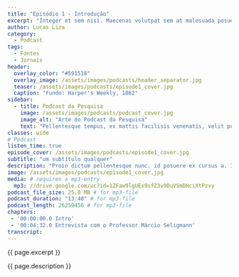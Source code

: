 ```yaml
---
title: "Episódio 1 - Introdução"
excerpt: "Integer et sem nisi. Maecenas volutpat sem at malesuada posuere. Vivamus a consequat odio, eu cursus velit. Nullam placerat nunc."
author: Lucas Liza
category:
  - Podcast
tags:
  - Fontes
  - Jornais
header:
  overlay_color: "#591518"
  overlay_image: /assets/images/podcasts/header_separator.jpg
  teaser: /assets/images/podcasts/episode1_cover.jpg
  caption: "Fundo: Harper's Weekly, 1862"
sidebar:
  - title: Podcast da Pesquisa
    image: /assets/images/podcasts/podcast_cover.jpg
    image_alt: "Arte do Podcast da Pesquisa"
    text: "Pellentesque tempus, ex mattis facilisis venenatis, velit purus pulvinar justo, at condimentum sem ipsum a velit. [Aliquam vulputate varius ex sed scelerisque.](/podcast/)"
classes: wide
# Podcast
listen_time: true
episode_cover: /assets/images/podcasts/episode1_cover.jpg
subtitle: "um subtítulo qualquer"
description: "Proin dictum pellentesque nunc, id posuere ex cursus a. In vestibulum tortor lectus, tincidunt ullamcorper metus euismod at. Fusce a metus tellus. Fusce tincidunt ornare ligula, vitae convallis augue gravida non. Sed sed varius purus. In imperdiet tortor ut consequat cursus. Aliquam mollis ante vel massa ornare, ut vulputate lorem ornare."
image: /assets/images/podcasts/episode1_cover.jpg
media: # requires a mp3-entry
  mp3: //drive.google.com/uc?id=1ZFaw9lgUEx9sfZ3v9DuVSmDHciXtPzvy
podcast_file_size: 25.0 MB # for mp3-file
podcast_duration: "13:40" # for mp3-file
podcast_length: 26259456 # for mp3-file
chapters:
 - '00:00:00.0 Intro'
 - '00:04:32.0 Entrevista com o Professor Márcio Seligmann'
transcript:
---
```


 <p> {{ page.excerpt }}  </p>

{{ page.description }}

